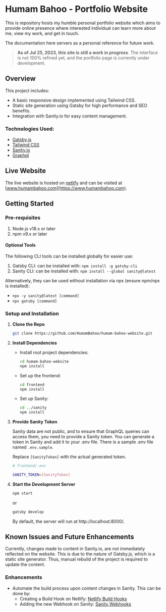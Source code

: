 # Humam Bahoo - Portfolio Website

This is repository hosts my humble personal portfolio website which aims to provide online presence where interested individual can learn more about me, view my work, and get in touch.

The documentation here servers as a personal reference for future work.

> **As of Jul 25, 2023, this site is still a work in progress**. The interface is not 100% refined yet, and the portfolio page is currently under development.

## Overview

This project includes:

- A basic responsive design implemented using Tailwind CSS.
- Static site generation using Gatsby for high performance and SEO benefits.
- Integration with Sanity.io for easy content management.

### Technologies Used:

- [Gatsby.js](https://www.gatsbyjs.com)
- [Tailwind CSS](https://tailwindcss.com/)
- [Sanity.io](https://www.sanity.io/)
- [Graphql](https://graphql.org/)

## Live Website

The live website is hosted on [netlify](https://www.netlify.com/) and can be visited at [www.humambahoo.com](https://www.humambahoo.com).

## Getting Started

### Pre-requisites

1. Node.js v18.x or later
1. npm v9.x or later

#### Optional Tools

The following CLI tools can be installed globally for easier use:

1. Gatsby CLI: can be installed with: `npm install -g gatsby-cli`
1. Sanity CLI: can be installed with: `npm install --global sanity@latest`

Alternatively, they can be used without installation via npx (ensure npm/npx is installed):

- `npx -y sanity@latest [command]`
- `npx gatsby [command]`

### Setup and Installation

1. **Clone the Repo**

   ```sh
   git clone https://github.com/HumamBahoo/humam-bahoo-website.git
   ```

2. **Install Dependencies**

   - Install root project dependencies:

     ```sh
     cd humam-bahoo-website
     npm install
     ```

   - Set up the frontend:

     ```sh
     cd frontend
     npm install
     ```

   - Set up Sanity:

     ```sh
     cd ../sanity
     npm install
     ```

3. **Provide Sanity Token**

   Sanity data are not public, and to ensure that GraphQL queries can access them, you need to provide a Sanity token. You can generate a token in Sanity and add it to your .env file. There is a sample .env file named `.env.sample`.

   Replace `[SanityToken]` with the actual generated token.

   ```sh
   # frontend/.env

   SANITY_TOKEN=[SanityToken]
   ```

4. **Start the Development Server**

   ```sh
   npm start
   ```

   or

   ```sh
   gatsby develop
   ```

   By default, the server will run at http://localhost:8000/.

## Known Issues and Future Enhancements

Currently, changes made to content in Sanity.io, are not immediately reflected on the website. This is due to the nature of Gatsby.js, which is a static site generator. Thus, manual rebuild of the project is required to update the content.

### Enhancements

- Automate the build process upon content changes in Sanity. This can be done by:
  - Creating a Build Hook on Netlify: [Netlify Build Hooks](https://docs.netlify.com/configure-builds/build-hooks/)
  - Adding the new Webhook on Sanity: [Sanity Webhooks](https://www.sanity.io/docs/webhooks)
